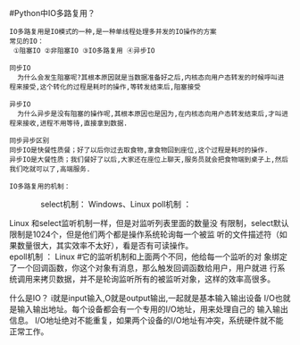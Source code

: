 #Python中IO多路复用？

	IO多路复用是IO模式的一种,是一种单线程处理多并发的IO操作的方案
	常见的IO：
	 ①阻塞IO ②非阻塞IO ③IO多路复用 ④异步IO

	同步IO
	  为什么会发生阻塞呢?其根本原因就是当数据准备好之后,内核态向用户态转发的时候呼叫进程来接受,这个转化的过程是耗时的操作,等转发结束后,阻塞接受

	异步IO
	  为什么异步是没有阻塞的操作呢,其根本原因也是因为,在内核态向用户态转发结束后,才叫进程来接收,进程不用等待,直接拿到数据.

	同步异步区别
	同步IO是快餐性质餐；好了以后你过去取食物,拿食物回到座位,这个过程是耗时的操作.
	异步IO是大餐性质；我们餐好了以后,大家还在座位上聊天,服务员就会把食物端到桌子上,然后我们吃就可以了,高端服务.

	IO多路复用的机制：

　　　　select机制： Windows、Linux
poll机制    ：

Linux 和select监听机制一样，但是对监听列表里面的数量没	有限制，select默认限制是1024个，但是他们两个都是操作系统轮询每一个被监	听的文件描述符（如果数量很大，其实效率不太好），看是否有可读操作。
　　　　  
epoll机制  ： Linux    #它的监听机制和上面两个不同，他给每一个监听的对		象绑定了一个回调函数，你这个对象有消息，那么触发回调函数给用户，用户就进		行系统调用来拷贝数据，并不是轮询监听所有的被监听对象，这样的效率高很多。




什么是IO？
	i就是input输入,O就是output输出,一起就是基本输入输出设备
	I/O也就是输入输出地址。每个设备都会有一个专用的I/O地址，用来处理自己的		输入输出信息。
	I/O地址绝对不能重复，如果两个设备的I/O地址有冲突，系统硬件就不能正常工作。

